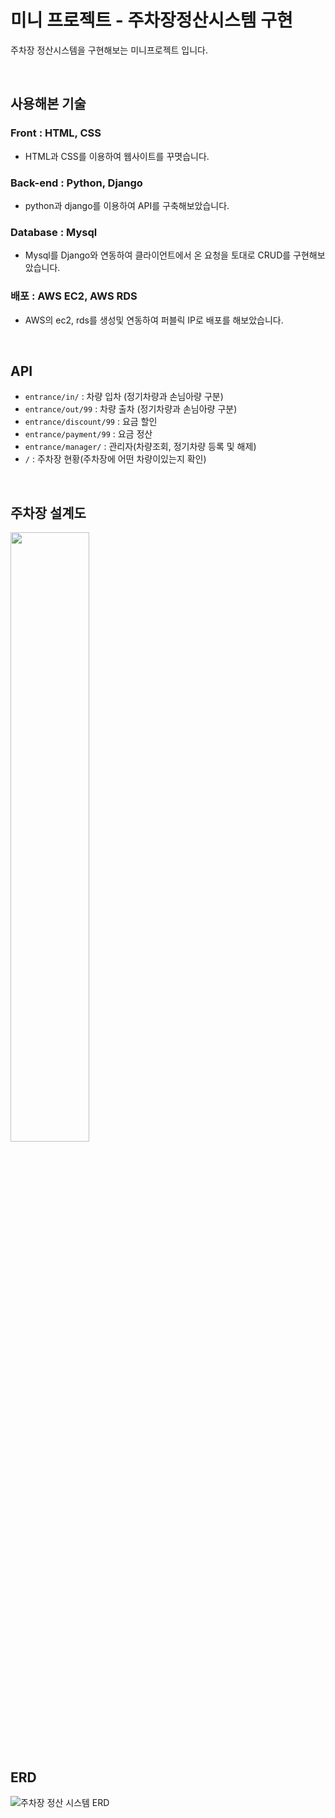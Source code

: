 # 미니 프로젝트 - 주차장정산시스템 구현

주차장 정산시스템을 구현해보는 미니프로젝트 입니다.

<br>

## 사용해본 기술

### Front : HTML, CSS

- HTML과 CSS를 이용하여 웹사이트를 꾸몃습니다.

### Back-end : Python, Django

- python과 django를 이용하여 API를 구축해보았습니다.

### Database : Mysql

- Mysql를 Django와 연동하여 클라이언트에서 온 요청을 토대로 CRUD를 구현해보았습니다.

### 배포 : AWS EC2, AWS RDS

- AWS의 ec2, rds를 생성및 연동하여 퍼블릭 IP로 배포를 해보았습니다.

<br>

## API

- `entrance/in/` : 차량 입차 (정기차량과 손님아량 구분)
- `entrance/out/99` : 차량 출차 (정기차량과 손님아량 구분)
- `entrance/discount/99` : 요금 할인
- `entrance/payment/99` : 요금 정산
- `entrance/manager/` : 관리자(차량조회, 정기차량 등록 및 해제)
- `/` : 주차장 현황(주차장에 어떤 차량이있는지 확인)

<br>

## 주차장 설계도

<img src="https://user-images.githubusercontent.com/58774316/110206669-75cc2380-7ec2-11eb-810a-a7dd96d7f969.jpg" width="50%">

<br>

## ERD

![주차장 정산 시스템 ERD](https://user-images.githubusercontent.com/58774316/114266973-4e71f480-9a34-11eb-98f5-172fff5ba786.png)
